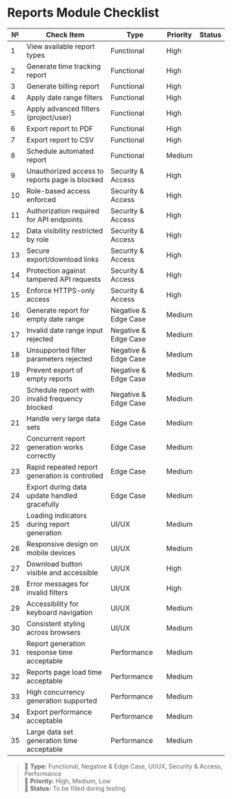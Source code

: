 # Reports Module Checklist

| №  | Check Item                                              | Type                   | Priority | Status |
|----|----------------------------------------------------------|------------------------|----------|--------|
| 1  | View available report types                              | Functional             | High     |        |
| 2  | Generate time tracking report                            | Functional             | High     |        |
| 3  | Generate billing report                                  | Functional             | High     |        |
| 4  | Apply date range filters                                 | Functional             | High     |        |
| 5  | Apply advanced filters (project/user)                    | Functional             | High     |        |
| 6  | Export report to PDF                                     | Functional             | High     |        |
| 7  | Export report to CSV                                     | Functional             | High     |        |
| 8  | Schedule automated report                                | Functional             | Medium   |        |
| 9  | Unauthorized access to reports page is blocked           | Security & Access      | High     |        |
| 10 | Role-based access enforced                               | Security & Access      | High     |        |
| 11 | Authorization required for API endpoints                 | Security & Access      | High     |        |
| 12 | Data visibility restricted by role                       | Security & Access      | High     |        |
| 13 | Secure export/download links                             | Security & Access      | High     |        |
| 14 | Protection against tampered API requests                 | Security & Access      | High     |        |
| 15 | Enforce HTTPS-only access                                | Security & Access      | High     |        |
| 16 | Generate report for empty date range                     | Negative & Edge Case   | Medium   |        |
| 17 | Invalid date range input rejected                        | Negative & Edge Case   | Medium   |        |
| 18 | Unsupported filter parameters rejected                   | Negative & Edge Case   | Medium   |        |
| 19 | Prevent export of empty reports                          | Negative & Edge Case   | Medium   |        |
| 20 | Schedule report with invalid frequency blocked           | Negative & Edge Case   | Medium   |        |
| 21 | Handle very large data sets                              | Edge Case              | Medium   |        |
| 22 | Concurrent report generation works correctly             | Edge Case              | Medium   |        |
| 23 | Rapid repeated report generation is controlled           | Edge Case              | Medium   |        |
| 24 | Export during data update handled gracefully             | Edge Case              | Medium   |        |
| 25 | Loading indicators during report generation              | UI/UX                  | Medium   |        |
| 26 | Responsive design on mobile devices                      | UI/UX                  | Medium   |        |
| 27 | Download button visible and accessible                   | UI/UX                  | High     |        |
| 28 | Error messages for invalid filters                       | UI/UX                  | High     |        |
| 29 | Accessibility for keyboard navigation                    | UI/UX                  | Medium   |        |
| 30 | Consistent styling across browsers                       | UI/UX                  | Medium   |        |
| 31 | Report generation response time acceptable               | Performance            | Medium   |        |
| 32 | Reports page load time acceptable                        | Performance            | Medium   |        |
| 33 | High concurrency generation supported                    | Performance            | Medium   |        |
| 34 | Export performance acceptable                            | Performance            | Medium   |        |
| 35 | Large data set generation time acceptable                | Performance            | Medium   |        |

> 🔹 **Type:** Functional, Negative & Edge Case, UI/UX, Security & Access, Performance  
> 🔸 **Priority:** High, Medium, Low  
> 🔘 **Status:** To be filled during testing